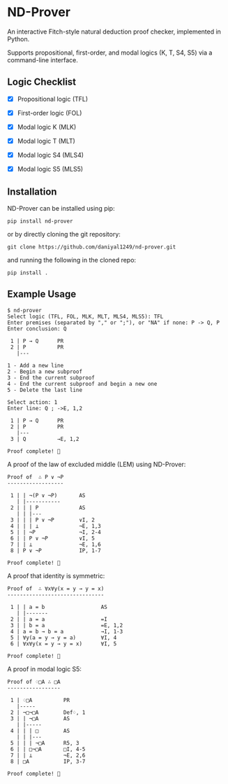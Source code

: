 # ND-Prover

An interactive Fitch-style natural deduction proof checker, implemented in Python.

Supports propositional, first-order, and modal logics (K, T, S4, S5) via a command-line interface.


## Logic Checklist

- [x] Propositional logic (TFL)
- [x] First-order logic (FOL)
- [x] Modal logic K (MLK)
- [x] Modal logic T (MLT)
- [x] Modal logic S4 (MLS4)
- [x] Modal logic S5 (MLS5)


## Installation

ND-Prover can be installed using pip:

    pip install nd-prover

or by directly cloning the git repository:

    git clone https://github.com/daniyal1249/nd-prover.git

and running the following in the cloned repo:

    pip install .


## Example Usage

```
$ nd-prover
Select logic (TFL, FOL, MLK, MLT, MLS4, MLS5): TFL
Enter premises (separated by "," or ";"), or "NA" if none: P -> Q, P
Enter conclusion: Q

 1 | P → Q      PR
 2 | P          PR
   |---

1 - Add a new line
2 - Begin a new subproof
3 - End the current subproof
4 - End the current subproof and begin a new one
5 - Delete the last line

Select action: 1
Enter line: Q ; ->E, 1,2

 1 | P → Q      PR
 2 | P          PR
   |---
 3 | Q          →E, 1,2

Proof complete! 🎉
```

A proof of the law of excluded middle (LEM) using ND-Prover: 

```
Proof of  ∴ P ∨ ¬P
------------------

 1 | | ¬(P ∨ ¬P)       AS
   | |-----------      
 2 | | | P             AS
   | | |---            
 3 | | | P ∨ ¬P        ∨I, 2
 4 | | | ⊥             ¬E, 1,3
 5 | | ¬P              ¬I, 2-4
 6 | | P ∨ ¬P          ∨I, 5
 7 | | ⊥               ¬E, 1,6
 8 | P ∨ ¬P            IP, 1-7

Proof complete! 🎉
```

A proof that identity is symmetric: 

```
Proof of  ∴ ∀x∀y(x = y → y = x)
-------------------------------

 1 | | a = b                  AS
   | |-------
 2 | | a = a                  =I
 3 | | b = a                  =E, 1,2
 4 | a = b → b = a            →I, 1-3
 5 | ∀y(a = y → y = a)        ∀I, 4
 6 | ∀x∀y(x = y → y = x)      ∀I, 5

Proof complete! 🎉
```

A proof in modal logic S5: 

```
Proof of ♢□A ∴ □A
-----------------

 1 | ♢□A          PR
   |-----         
 2 | ¬□¬□A        Def♢, 1
 3 | | ¬□A        AS
   | |-----       
 4 | | | □        AS
   | | |---       
 5 | | | ¬□A      R5, 3
 6 | | □¬□A       □I, 4-5
 7 | | ⊥          ¬E, 2,6
 8 | □A           IP, 3-7

Proof complete! 🎉
```
